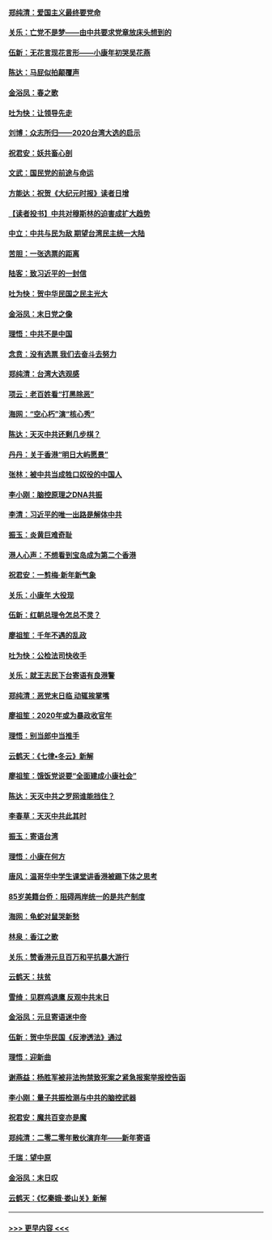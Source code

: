 #### [郑纯清：爱国主义最终要党命](../pages/nsc993/n11802197.md?t=01182355) 
#### [关乐：亡党不是梦——由中共要求党章放床头想到的](../pages/nsc993/n11802156.md?t=01182355) 
#### [伍新：无花言现花言形——小康年初哭吴花燕](../pages/nsc993/n11800044.md?t=01182355) 
#### [陈达：马屁似拍颠覆声](../pages/nsc993/n11800010.md?t=01182355) 
#### [金浴凤：春之歌](../pages/nsc993/n11797687.md?t=01182355) 
#### [吐为快：让领导先走](../pages/nsc993/n11797512.md?t=01182355) 
#### [刘博：众志所归——2020台湾大选的启示](../pages/nsc993/n11796878.md?t=01182355) 
#### [祝君安：妖共畜心剖](../pages/nsc993/n11794273.md?t=01182355) 
#### [文武：国民党的前途与命运](../pages/nsc993/n11794198.md?t=01182355) 
#### [方能达：祝贺《大纪元时报》读者日增](../pages/nsc993/n11793807.md?t=01182355) 
#### [【读者投书】中共对穆斯林的迫害成扩大趋势](../pages/nsc993/n11791371.md?t=01182355) 
#### [中立：中共与民为敌 期望台湾民主统一大陆](../pages/nsc993/n11790392.md?t=01182355) 
#### [苦胆：一张选票的距离](../pages/nsc993/n11788914.md?t=01182355) 
#### [陆客：致习近平的一封信](../pages/nsc993/n11788867.md?t=01182355) 
#### [吐为快：贺中华民国之民主光大](../pages/nsc993/n11788618.md?t=01182355) 
#### [金浴凤：末日党之像](../pages/nsc993/n11787475.md?t=01182355) 
#### [理悟：中共不是中国](../pages/nsc993/n11787463.md?t=01182355) 
#### [念贲：没有选票  我们去奋斗去努力](../pages/nsc993/n11787398.md?t=01182355) 
#### [郑纯清：台湾大选观感](../pages/nsc993/n11786210.md?t=01182355) 
#### [项云：老百姓看“打黑除恶”](../pages/nsc993/n11785398.md?t=01182355) 
#### [海网：“空心朽”演“核心秀”](../pages/nsc993/n11783874.md?t=01182355) 
#### [陈达：天灭中共还剩几步棋？](../pages/nsc993/n11783719.md?t=01182355) 
#### [丹丹：关于香港“明日大屿愿景”](../pages/nsc993/n11783273.md?t=01182355) 
#### [张林：被中共当成牲口奴役的中国人](../pages/nsc993/n11782397.md?t=01182355) 
#### [李小刚：脑控原理之DNA共振](../pages/nsc993/n11780962.md?t=01182355) 
#### [李清：习近平的唯一出路是解体中共](../pages/nsc993/n11780866.md?t=01182355) 
#### [振玉：炎黄巨难奇耻](../pages/nsc993/n11779632.md?t=01182355) 
#### [港人心声：不想看到宝岛成为第二个香港](../pages/nsc993/n11778817.md?t=01182355) 
#### [祝君安：一剪梅‧新年新气象](../pages/nsc993/n11776340.md?t=01182355) 
#### [关乐：小康年 大役现](../pages/nsc993/n11774213.md?t=01182355) 
#### [伍新：红朝总理令怎总不灵？](../pages/nsc993/n11770813.md?t=01182355) 
#### [廖祖笙：千年不遇的乱政](../pages/nsc993/n11770373.md?t=01182355) 
#### [吐为快：公检法司快收手](../pages/nsc993/n11770359.md?t=01182355) 
#### [关乐：就王志民下台寄语有良港警](../pages/nsc993/n11769903.md?t=01182355) 
#### [郑纯清：恶党末日临 动辄挨掌嘴](../pages/nsc993/n11769356.md?t=01182355) 
#### [廖祖笙：2020年或为暴政收官年](../pages/nsc993/n11768216.md?t=01182355) 
#### [理悟：别当郎中当推手](../pages/nsc993/n11768243.md?t=01182355) 
#### [云鹤天：《七律▪冬云》新解](../pages/nsc993/n11768204.md?t=01182355) 
#### [廖祖笙：饿饭党说要“全面建成小康社会”](../pages/nsc993/n11767482.md?t=01182355) 
#### [陈达：天灭中共之罗网谁能挡住？](../pages/nsc993/n11767465.md?t=01182355) 
#### [李春草：天灭中共此其时](../pages/nsc993/n11767452.md?t=01182355) 
#### [振玉：寄语台湾](../pages/nsc993/n11767432.md?t=01182355) 
#### [理悟：小康在何方](../pages/nsc993/n11767394.md?t=01182355) 
#### [唐风：温哥华中学生课堂讲香港被踢下体之思考](../pages/nsc993/n11766848.md?t=01182355) 
#### [85岁美籍台侨：阻碍两岸统一的是共产制度](../pages/nsc993/n11765043.md?t=01182355) 
#### [海网：龟蛇对鼠哭新愁](../pages/nsc993/n11764895.md?t=01182355) 
#### [林泉：香江之歌](../pages/nsc993/n11764415.md?t=01182355) 
#### [关乐：赞香港元旦百万和平抗暴大游行](../pages/nsc993/n11764382.md?t=01182355) 
#### [云鹤天：扶贫](../pages/nsc993/n11764245.md?t=01182355) 
#### [雪绮：见群鸡退鹰  反观中共末日](../pages/nsc993/n11762112.md?t=01182355) 
#### [金浴凤：元旦寄语迷中帝](../pages/nsc993/n11761788.md?t=01182355) 
#### [伍新：贺中华民国《反渗透法》通过](../pages/nsc993/n11761994.md?t=01182355) 
#### [理悟：迎新曲](../pages/nsc993/n11761152.md?t=01182355) 
#### [谢燕益：杨胜军被非法拘禁致死案之紧急报案举报控告函](../pages/nsc993/n11756134.md?t=01182355) 
#### [李小刚：量子共振检测与中共的脑控武器](../pages/nsc993/n11754518.md?t=01182355) 
#### [祝君安：魔共百变亦是魔](../pages/nsc993/n11754469.md?t=01182355) 
#### [郑纯清：二零二零年散伙演弃年——新年寄语](../pages/nsc993/n11754195.md?t=01182355) 
#### [千瑞：望中原](../pages/nsc993/n11754159.md?t=01182355) 
#### [金浴凤：末日叹](../pages/nsc993/n11752359.md?t=01182355) 
#### [云鹤天：《忆秦娥‧娄山关》新解](../pages/nsc993/n11752348.md?t=01182355) 

----
#### [ >>> 更早内容 <<< ](../indexes/nsc993-earlier.md)

